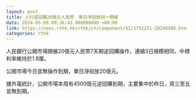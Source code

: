 ```yaml
---
layout: post
title: 人行逆回購20億元人民幣　單日淨投放同一規模
date: 2024-05-08 09:36:42.000000000 +08:00
link: https://news.rthk.hk/rthk/ch/component/k2/1752251-20240508.htm
categories: rthk
---
```


人民銀行公開市場開展20億元人民幣7天期逆回購操作，連續3日規模相同，中標利率維持於1.8厘。

公開市場今日並無操作到期，單日淨投放20億元。

據外電統計，公開市場本周有4500億元逆回購到期，主要集中於昨日，周三至五並無到期。
